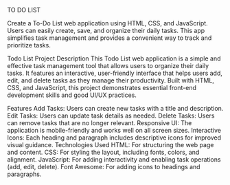 TO DO LIST

Create a To-Do List web application using
HTML, CSS, and JavaScript. Users can easily
create, save, and organize their daily tasks.
This app simplifies task management and
provides a convenient way to track and
prioritize tasks.

Todo List
Project Description
This Todo List web application is a simple and effective task management tool that allows users to organize their daily tasks. It features an interactive, user-friendly interface that helps users add, edit, and delete tasks as they manage their productivity. Built with HTML, CSS, and JavaScript, this project demonstrates essential front-end development skills and good UI/UX practices.

Features
Add Tasks: Users can create new tasks with a title and description.
Edit Tasks: Users can update task details as needed.
Delete Tasks: Users can remove tasks that are no longer relevant.
Responsive UI: The application is mobile-friendly and works well on all screen sizes.
Interactive Icons: Each heading and paragraph includes descriptive icons for improved visual guidance.
Technologies Used
HTML: For structuring the web page and content.
CSS: For styling the layout, including fonts, colors, and alignment.
JavaScript: For adding interactivity and enabling task operations (add, edit, delete).
Font Awesome: For adding icons to headings and paragraphs.
